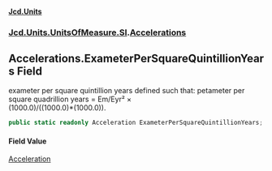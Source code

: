 #### [Jcd.Units](index.md 'index')
### [Jcd.Units.UnitsOfMeasure.SI](Jcd.Units.UnitsOfMeasure.SI.md 'Jcd.Units.UnitsOfMeasure.SI').[Accelerations](Accelerations.md 'Jcd.Units.UnitsOfMeasure.SI.Accelerations')

## Accelerations.ExameterPerSquareQuintillionYears Field

exameter per square quintillion years defined such that: petameter per square quadrillion years = Em/Eyr² ×  
(1000.0)/((1000.0)*(1000.0)).

```csharp
public static readonly Acceleration ExameterPerSquareQuintillionYears;
```

#### Field Value
[Acceleration](Acceleration.md 'Jcd.Units.UnitTypes.Acceleration')
